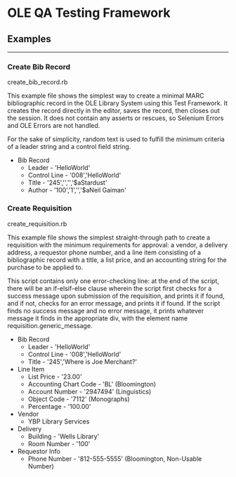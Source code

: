 # OLE QA Testing Framework
## Examples
- - -

### Create Bib Record
create_bib_record.rb

This example file shows the simplest way to create a minimal
MARC bibliographic record in the OLE Library System using this
Test Framework.  It creates the record directly in the editor,
saves the record, then closes out the session.  It does not
contain any asserts or rescues, so Selenium Errors and OLE
Errors are not handled.

For the sake of simplicity, random text is used to fulfill the
minimum criteria of a leader string and a control field string.

* Bib Record
    * Leader - 'HelloWorld'
    * Control Line - '008','HelloWorld'
    * Title - '245','','','$aStardust'
    * Author - '100','1','','$aNeil Gaiman'

### Create Requisition
create_requisition.rb

This example file shows the simplest straight-through path
to create a requisition with the minimum requirements for approval:
a vendor, a delivery address, a requestor phone number, and a line
item consisting of a bibliographic record with a title, a list price,
and an accounting string for the purchase to be applied to.

This script contains only one error-checking line:  at the end of the
script, there will be an if-elsif-else clause wherein the script first
checks for a success message upon submission of the requisition, and
prints it if found, and if not, checks for an error message, and prints
it if found.  If the script finds no success message and no error message,
it prints whatever message it finds in the appropriate div, with the
element name requisition.generic_message.

* Bib Record
    * Leader - 'HelloWorld'
    * Control Line - '008','HelloWorld'
    * Title - '245','Where is Joe Merchant?'
* Line Item
    * List Price - '23.00'
    * Accounting Chart Code - 'BL' (Bloomington)
    * Account Number - '2947494' (Linguistics)
    * Object Code - '7112' (Monographs)
    * Percentage - '100.00'
* Vendor
    * YBP Library Services
* Delivery
    * Building - 'Wells Library'
    * Room Number - '100'
* Requestor Info
    * Phone Number - '812-555-5555' (Bloomington, Non-Usable Number)